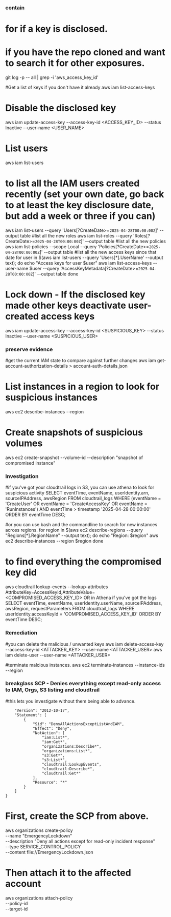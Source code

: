 
### contain

# for if a key is disclosed.
# if you have the repo cloned and want to search it for other exposures.
git log -p -- all | grep -i 'aws_access_key_id'


#Get a list of keys if you don't have it already
aws iam list-access-keys

# Disable the disclosed key
aws iam update-access-key --access-key-id <ACCESS_KEY_ID> --status Inactive --user-name <USER_NAME>

# List users
aws iam list-users
# to list all the IAM users created recently (set your own date, go back to at least the key disclosure date, but add a week or three if you can)
aws iam list-users --query 'Users[?CreateDate>=`2025-04-28T00:00:00Z`]' --output table
#list all the new roles
aws iam list-roles --query 'Roles[?CreateDate>=`2025-04-28T00:00:00Z`]' --output table
#list all the new policies
aws iam list-policies --scope Local --query 'Policies[?CreateDate>=`2025-04-28T00:00:00Z`]' --output table
#list all the new access keys since that date
for user in $(aws iam list-users --query 'Users[*].UserName' --output text); do
  echo "Access keys for user $user"
  aws iam list-access-keys --user-name $user --query 'AccessKeyMetadata[?CreateDate>=`2025-04-28T00:00:00Z`]' --output table
done



# Lock down - If the disclosed key made other keys deactivate user-created access keys
aws iam update-access-key --access-key-id <SUSPICIOUS_KEY> --status Inactive --user-name <SUSPICIOUS_USER>

### preserve evidence

#get the current IAM state to compare against further changes
aws iam get-account-authorization-details > account-auth-details.json


# List instances in a region to look for suspicious instances
aws ec2 describe-instances --region <region-name>

# Create snapshots of suspicious volumes
aws ec2 create-snapshot --volume-id <volume-id> --description "snapshot of compromised instance"

### Investigation

#if you've got your cloudtrail logs in S3, you can use athena to look for suspicious activity
SELECT eventTime, eventName, userIdentity.arn, sourceIPAddress, awsRegion
FROM cloudtrail_logs
WHERE (eventName = 'CreateUser' OR eventName = 'CreateAccessKey' OR eventName = 'RunInstances')
  AND eventTime > timestamp '2025-04-28 00:00:00'
ORDER BY eventTime DESC;

#or you can use bash and the commandline to search for new instances across regions.
for region in $(aws ec2 describe-regions --query "Regions[*].RegionName" --output text); do
  echo "Region: $region"
  aws ec2 describe-instances --region $region
done

# to find everything the compromised key did
aws cloudtrail lookup-events --lookup-attributes AttributeKey=AccessKeyId,AttributeValue=<COMPROMISED_ACCESS_KEY_ID>
OR
in Athena if you've got the logs
SELECT eventTime, eventName, userIdentity.userName, sourceIPAddress, awsRegion, requestParameters
FROM cloudtrail_logs
WHERE userIdentity.accessKeyId = 'COMPROMISED_ACCESS_KEY_ID'
ORDER BY eventTime DESC;






### Remediation

#you can delete the malicious / unwanted keys 
aws iam delete-access-key --access-key-id <ATTACKER_KEY> --user-name <ATTACKER_USER>
aws iam delete-user --user-name <ATTACKER_USER>

#terminate malcious instances. 
aws ec2 terminate-instances --instance-ids <instance-id> --region <region-name>

### breakglass SCP - Denies everything except read-only access to IAM, Orgs, S3 listing and cloudtrail
#this lets you investigate without them being able to advance.

```{
    "Version": "2012-10-17",
    "Statement": [
        {
            "Sid": "DenyAllActionsExceptListAndIAM",
            "Effect": "Deny",
            "NotAction": [
                "iam:List*",
                "iam:Get*",
                "organizations:Describe*",
                "organizations:List*",
                "s3:Get*",
                "s3:List*",
                "cloudtrail:LookupEvents",
                "cloudtrail:Describe*",
                "cloudtrail:Get*"
            ],
            "Resource": "*"
        }
    ]
}
```

# First, create the SCP from above.
aws organizations create-policy \
  --name "EmergencyLockdown" \
  --description "Deny all actions except for read-only incident response" \
  --type SERVICE_CONTROL_POLICY \
  --content file://EmergencyLockdown.json

# Then attach it to the affected account
aws organizations attach-policy \
  --policy-id <PolicyId> \
  --target-id <AccountId>



